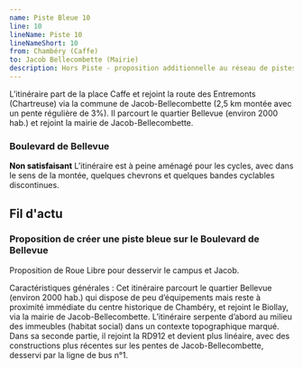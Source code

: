 ```yaml
---
name: Piste Bleue 10
line: 10
lineName: Piste 10
lineNameShort: 10
from: Chambéry (Caffe)
to: Jacob Bellecombette (Mairie)
description: Hors Piste - proposition additionnelle au réseau de pistes bleues de Grand Chambéry pour desservir Jacob Bellecombette et le campus universitaire.
---
```

L’itinéraire part de la place Caffe et rejoint la route des Entremonts (Chartreuse) via la commune de Jacob-Bellecombette (2,5 km montée avec un pente régulière de 3%). Il parcourt le quartier Bellevue (environ 2000 hab.) et rejoint la mairie de Jacob-Bellecombette.

### Boulevard de Bellevue
<span style="color:black;font-weight:bold">Non satisfaisant</span> L’itinéraire est à peine aménagé pour les cycles, avec dans le sens de la montée, quelques chevrons et quelques bandes cyclables discontinues.

## Fil d'actu

### Proposition de créer une piste bleue sur le Boulevard de Bellevue

Proposition de Roue Libre pour desservir le campus et Jacob.

Caractéristiques générales : 
Cet itinéraire parcourt le quartier Bellevue (environ 2000 hab.) qui dispose de peu d’équipements mais reste à proximité immédiate du centre historique de Chambéry, et rejoint le Biollay, via la mairie de Jacob-Bellecombette. 
L’itinéraire serpente d’abord au milieu des immeubles (habitat social) dans un contexte topographique marqué. Dans sa seconde partie, il rejoint la RD912 et devient plus linéaire, avec des constructions plus récentes sur les pentes de Jacob-Bellecombette, desservi par la ligne de bus n°1.

